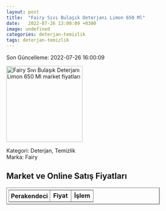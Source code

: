 ```yaml
---
layout: post
title:  "Fairy Sıvı Bulaşık Deterjanı Limon 650 Ml"
date:   2022-07-26 13:00:09 +0300
image: undefined
categories: deterjan-temizlik
tags: deterjan-temizlik
---
```


Son Güncelleme: 2022-07-26 16:00:09

<img src="undefined" width="200" alt="Fairy Sıvı Bulaşık Deterjanı Limon 650 Ml market fiyatları" />

Kategori: Deterjan, Temizlik
<br />
Marka: Fairy

<h2>Market ve Online Satış Fiyatları</h2>

<table border="1" style="padding: 5px;width:80%;">
  <tr>
    <td style="padding: 5px;"><strong>Perakendeci</strong></td>
    <td><strong>Fiyat</strong></td>
    <td><strong>İşlem</strong></td>
  </tr>
  
</table>
